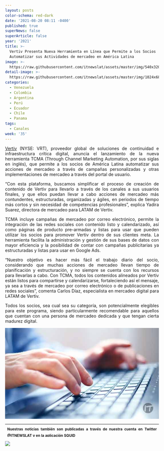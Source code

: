 ```yaml
---
layout: posts
color-schema: red-dark
date: '2021-08-20 08:11 -0400'
published: true
superNews: false
superArticle: false
year: '2021'
title: >-
  Vertiv Presenta Nueva Herramienta en Línea que Permite a los Socios
  Automatizar sus Actividades de mercadeo en América Latina
image: >-
  https://raw.githubusercontent.com/itnewslat/assets/master/img/540x320/Trabajo-Teclado-p.jpg
detail-image: >-
  https://raw.githubusercontent.com/itnewslat/assets/master/img/1024x680/Trabajo-Teclado-g.jpg
categories:
  - Venezuela
  - Colombia
  - Argentina
  - Perú
  - Ecuador
  - Chile
  - Panama
tags:
  - Canales
week: '35'
---
```

<p style="text-align: justify;"><a href="http://es-latam/">Vertiv</a> (NYSE: VRT), proveedor global de soluciones de continuidad e infraestructura crítica digital, anuncia el lanzamiento de la nueva herramienta TCMA (Through Channel Marketing Automation, por sus siglas en inglés), que permite a los socios de América Latina automatizar sus acciones de mercadeo a través de campañas personalizadas y otras implementaciones de mercadeo a través del portal de usuario.</p>
<p style="text-align: justify;">“Con esta plataforma, buscamos simplificar el proceso de creación de contenido de Vertiv para llevarlo a través de los canales a sus usuarios finales, y que ellos puedan llevar a cabo acciones de mercadeo más contundentes, estructuradas, organizadas y ágiles, en periodos de tiempo más cortos y sin necesidad de competencias profesionales”, explica Yadira Suarez, directora de mercadeo para LATAM de Vertiv.</p>
<p style="text-align: justify;">TCMA incluye campañas de mercadeo por correo electrónico, permite la integración de las redes sociales con contenido listo y calendarizado, así como páginas de producto pre-armadas y listas para usar que pueden utilizar los socios para promover Vertiv dentro de sus clientes meta. La herramienta facilita la administración y gestión de sus bases de datos con mayor eficiencia y la posibilidad de contar con campañas publicitarias ya estructuradas y listas para usar en Google Ads.</p>
<p style="text-align: justify;">“Nuestro objetivo es hacer más fácil el trabajo diario del socio, considerando que muchas acciones de mercadeo llevan tiempo de planificación y estructuración, y no siempre se cuenta con los recursos para llevarlas a cabo. Con TCMA, todos los contenidos alineados por Vertiv están listos para compartirse y calendarizarse, fortaleciendo así el mensaje, ya sea a través de mercadeo por correo electrónico o de publicaciones en redes sociales”, comenta Carlos Díaz, especialista en mercadeo digital para LATAM de Vertiv.</p>
<p style="text-align: justify;">Todos los socios, sea cual sea su categoría, son potencialmente elegibles para este programa, siendo particularmente recomendable para aquellos que cuentan con una persona de mercadeo dedicada y que tengan cierta madurez digital.</p>

![](https://raw.githubusercontent.com/itnewslat/assets/master/img/540x320/Trabajo-Teclado-p.jpg)

<table style="height: 42px;" width="569">
<tbody>
<tr>
<td style="text-align: justify;"><sub><strong>Nuestras noticias también son publicadas a través de nuestra cuenta en Twitter <a href="https://twitter.com/itnewslat?lang=es">@ITNEWSLAT</a> y en la aplicación <a href="https://squidapp.co/en/">SQUID</a></strong></sub></td>
</tr>
</tbody>
</table>

<img src="https://tracker.metricool.com/c3po.jpg?hash=56f88a41e39ab42c063cc51676587a04"/>

